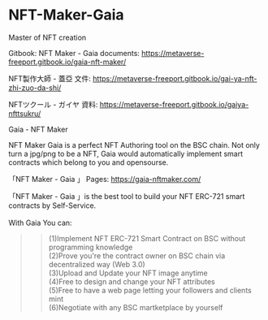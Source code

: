 # NFT-Maker-Gaia
Master of NFT creation

Gitbook:
NFT Maker - Gaia documents:
https://metaverse-freeport.gitbook.io/gaia-nft-maker/

NFT製作大師 - 蓋亞 文件:
https://metaverse-freeport.gitbook.io/gai-ya-nft-zhi-zuo-da-shi/

NFTツクール - ガイヤ 資料:
https://metaverse-freeport.gitbook.io/gaiya-nfttsukru/


Gaia - NFT Maker

NFT Maker Gaia is a perfect NFT Authoring tool on the BSC chain. Not only turn a jpg/png to be a NFT, Gaia would automatically implement smart contracts which belong to you and opensourse.

「NFT Maker - Gaia 」 Pages:
https://gaia-nftmaker.com/

「NFT Maker - Gaia 」is the best tool to build your NFT ERC-721 smart contracts by Self-Service.
<br>
<br>
With Gaia You can:<br>
>>(1)Implement NFT ERC-721 Smart Contract on BSC without programming knowledge<br>
>>(2)Prove you're the contract owner on BSC chain via decentralized way (Web 3.0)<br>
>>(3)Upload and Update your NFT image anytime<br>
>>(4)Free to design and change your NFT attributes<br>
>>(5)Free to have a web page letting your followers and clients mint<br>
>>(6)Negotiate with any BSC martketplace by yourself<br>
